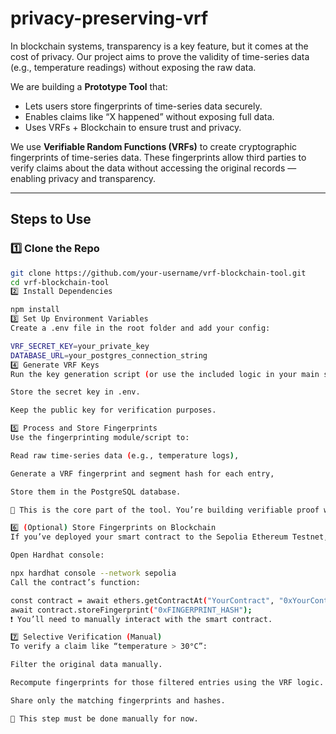 # privacy-preserving-vrf

In blockchain systems, transparency is a key feature, but it comes at the cost of privacy. Our project aims to prove the validity of time-series data (e.g., temperature readings) without exposing the raw data.

We are building a **Prototype Tool** that:

- Lets users store fingerprints of time-series data securely.
- Enables claims like “X happened” without exposing full data.
- Uses VRFs + Blockchain to ensure trust and privacy.

We use **Verifiable Random Functions (VRFs)** to create cryptographic fingerprints of time-series data. These fingerprints allow third parties to verify claims about the data without accessing the original records — enabling privacy and transparency.

---

## Steps to Use

### 1️⃣ Clone the Repo
```bash
git clone https://github.com/your-username/vrf-blockchain-tool.git
cd vrf-blockchain-tool
2️⃣ Install Dependencies

npm install
3️⃣ Set Up Environment Variables
Create a .env file in the root folder and add your config:

VRF_SECRET_KEY=your_private_key
DATABASE_URL=your_postgres_connection_string
4️⃣ Generate VRF Keys
Run the key generation script (or use the included logic in your main script) to create a VRF key pair:

Store the secret key in .env.

Keep the public key for verification purposes.

5️⃣ Process and Store Fingerprints
Use the fingerprinting module/script to:

Read raw time-series data (e.g., temperature logs),

Generate a VRF fingerprint and segment hash for each entry,

Store them in the PostgreSQL database.

🔸 This is the core part of the tool. You’re building verifiable proof without saving actual data.

6️⃣ (Optional) Store Fingerprints on Blockchain
If you’ve deployed your smart contract to the Sepolia Ethereum Testnet, you can manually send selected fingerprints to the blockchain:

Open Hardhat console:

npx hardhat console --network sepolia
Call the contract’s function:

const contract = await ethers.getContractAt("YourContract", "0xYourContractAddress");
await contract.storeFingerprint("0xFINGERPRINT_HASH");
❗ You’ll need to manually interact with the smart contract.

7️⃣ Selective Verification (Manual)
To verify a claim like “temperature > 30°C”:

Filter the original data manually.

Recompute fingerprints for those filtered entries using the VRF logic.

Share only the matching fingerprints and hashes.

🔸 This step must be done manually for now.


